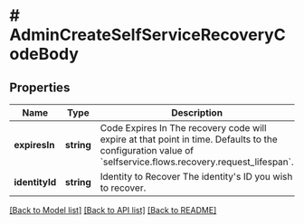 # # AdminCreateSelfServiceRecoveryCodeBody

## Properties

Name | Type | Description | Notes
------------ | ------------- | ------------- | -------------
**expiresIn** | **string** | Code Expires In  The recovery code will expire at that point in time. Defaults to the configuration value of &#x60;selfservice.flows.recovery.request_lifespan&#x60;. | [optional]
**identityId** | **string** | Identity to Recover  The identity&#39;s ID you wish to recover. |

[[Back to Model list]](../../README.md#models) [[Back to API list]](../../README.md#endpoints) [[Back to README]](../../README.md)
